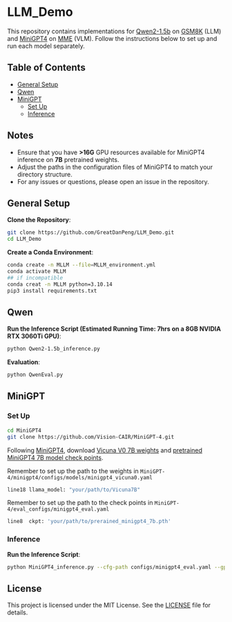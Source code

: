 # LLM_Demo

This repository contains implementations for [Qwen2-1.5b](https://github.com/QwenLM/Qwen2.5) on [GSM8K](https://github.com/openai/grade-school-math) (LLM) and [MiniGPT4](https://github.com/Vision-CAIR/MiniGPT-4) on [MME](https://huggingface.co/datasets/lmms-lab/MME) (VLM). Follow the instructions below to set up and run each model separately.

## Table of Contents

- [General Setup](#general-setup)
- [Qwen](#qwen)
- [MiniGPT](#minigpt)
    - [Set Up](#set-up)
    - [Inference](#inference)

## Notes

- Ensure that you have **>16G** GPU resources available for MiniGPT4 inference on **7B** pretrained weights.
- Adjust the paths in the configuration files of MiniGPT4 to match your directory structure.
- For any issues or questions, please open an issue in the repository.

## General Setup

**Clone the Repository**:
   ```sh
   git clone https://github.com/GreatDanPeng/LLM_Demo.git
   cd LLM_Demo
   ```
**Create a Conda Environment**:
   ```sh
   conda create -n MLLM --file=MLLM_environment.yml
   conda activate MLLM
   ## if incompatible
   conda creat -n MLLM python=3.10.14
   pip3 install requirements.txt
   ```
## Qwen

**Run the Inference Script (Estimated Running Time: 7hrs on a 8GB NVIDIA RTX 3060Ti GPU)**:
   ```sh
   python Qwen2-1.5b_inference.py 
   ```

**Evaluation**:
   ```sh
   python QwenEval.py 
   ```

## MiniGPT

### Set Up

```sh
cd MiniGPT4
git clone https://github.com/Vision-CAIR/MiniGPT-4.git
```

Following [MiniGPT4](https://github.com/Vision-CAIR/MiniGPT-4), download [Vicuna V0 7B weights](https://huggingface.co/Vision-CAIR/vicuna-7b/tree/main) and [pretrained MiniGPT4 7B model check points](https://drive.google.com/file/d/1RY9jV0dyqLX-o38LrumkKRh6Jtaop58R/view).

Remember to set up the path to the weights in `MiniGPT-4/minigpt4/configs/models/minigpt4_vicuna0.yaml`
```sh
line18 llama_model: "your/path/to/Vicuna7B"
```

Remember to set up the path to the check points in `MiniGPT-4/eval_configs/minigpt4_eval.yaml`
```sh
line8  ckpt: 'your/path/to/prerained_minigpt4_7b.pth' 
```

### Inference

**Run the Inference Script**:
   ```sh
   python MiniGPT4_inference.py --cfg-path configs/minigpt4_eval.yaml --gpu-id 0
   ```

## License

This project is licensed under the MIT License. See the [LICENSE](LICENSE) file for details.